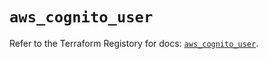 # `aws_cognito_user`

Refer to the Terraform Registory for docs: [`aws_cognito_user`](https://registry.terraform.io/providers/hashicorp/aws/5.7.0/docs/resources/cognito_user).
